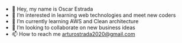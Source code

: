 - 👋 Hey, my name is Oscar Estrada
- 👀 I’m interested in learning web technologies and meet new coders
- 🌱 I’m currently learning AWS and Clean architecture
- 💞️ I’m looking to collaborate on new business ideas
- 📫 How to reach me arturostrada2020@gmail.com

<!---
OscarStrada/OscarStrada is a ✨ special ✨ repository because its `README.md` (this file) appears on your GitHub profile.
You can click the Preview link to take a look at your changes.
--->
